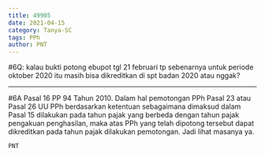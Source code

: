 ```yaml
---
title: 49905
date: 2021-04-15
category: Tanya-SC
tags: PPh
author: PNT
---
```


#6Q: kalau bukti potong ebupot tgl 21 februari tp sebenarnya untuk periode oktober 2020 itu masih bisa dikreditkan di spt badan 2020 atau nggak?

---

#6A Pasal 16 PP 94 Tahun 2010. Dalam hal pemotongan PPh Pasal 23 atau Pasal 26 UU PPh berdasarkan ketentuan sebagaimana dimaksud dalam Pasal 15 dilakukan pada tahun pajak yang berbeda dengan tahun pajak pengakuan penghasilan, maka atas PPh yang telah dipotong tersebut dapat dikreditkan pada tahun pajak dilakukan pemotongan. Jadi lihat masanya ya.

`PNT`

